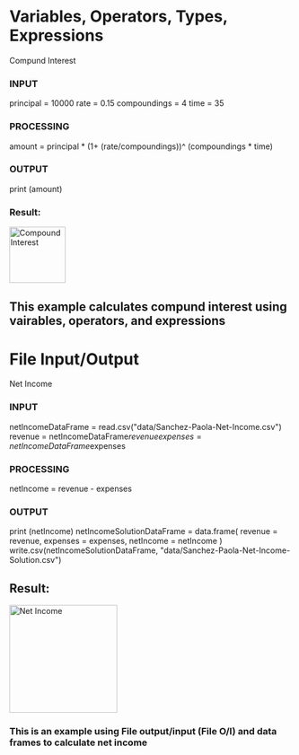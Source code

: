 # Variables, Operators, Types, Expressions
Compund Interest

### INPUT
principal = 10000
rate = 0.15
compoundings = 4
time = 35

### PROCESSING
amount = principal * (1+ (rate/compoundings))^ (compoundings * time)

### OUTPUT
print (amount)

### Result:
<img width="100" alt="Compound Interest" src="https://user-images.githubusercontent.com/98184898/166986211-d65867a8-af08-4e1d-a6f0-19dff4eb8058.png">

## This example calculates compund interest using vairables, operators, and expressions





# File Input/Output
Net Income

### INPUT
netIncomeDataFrame = read.csv("data/Sanchez-Paola-Net-Income.csv")
revenue = netIncomeDataFrame$revenue
expenses = netIncomeDataFrame$expenses

### PROCESSING
netIncome = revenue - expenses

### OUTPUT
print (netIncome)
netIncomeSolutionDataFrame = data.frame(
  revenue = revenue,
  expenses = expenses,
  netIncome = netIncome
)
write.csv(netIncomeSolutionDataFrame, "data/Sanchez-Paola-Net-Income-Solution.csv")

## Result:
<img width="192" alt="Net Income" src="https://user-images.githubusercontent.com/98184898/166986812-bfabea60-80e8-464d-8497-c008ead18aad.png">

### This is an example using File output/input (File O/I) and data frames to calculate net income



